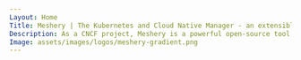 ```yaml
---
Layout: Home
Title: Meshery | The Kubernetes and Cloud Native Manager - an extensible developer platform
Description: As a CNCF project, Meshery is a powerful open-source tool designed to simplify the adoption, operation, and management of service meshes. It acts as a vendor-neutral abstraction layer, enabling users to compare and contrast different service mesh technologies and their features. With Meshery, users can easily deploy, test, and benchmark their service meshes, ensuring that they are functioning optimally and delivering the expected benefits. Meshery is highly customizable, allowing users to tailor it to their specific needs and requirements. Overall, Meshery is a valuable tool for organizations looking to leverage the power of service meshes in their applications and infrastructure.
Image: assets/images/logos/meshery-gradient.png
---
```

